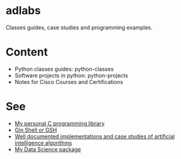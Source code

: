 # adlabs
Classes guides, case studies and programming examples.  

# Content
* Python classes guides: python-classes  
* Software projects in python: python-projects   
* Notes for Cisco Courses and Certifications  

# See  
* [My personal C programming library](https://github.com/augustomatheuss/mylibc)  
* [Gin Shell or GSH](https://github.com/augustomatheuss/gsh)  
* [Well documented implementations and case studies of artificial intelligence algorithms](https://github.com/augustomatheuss/ia-hub)  
* [My Data Science package](https://github.com/augustomatheuss/myds)  

